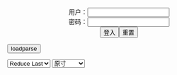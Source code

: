 <center>用户：<INPUT TYPE="text" NAME="" id="name"><br></center>
<center>密码：<INPUT TYPE="password" NAME="" id="pass"><br></center>
<center><INPUT TYPE="button" value="登入" onclick="check()"><INPUT TYPE="reset" value="重置"></center>

<div style="display: none" id="mdm" name="dmd">
  <button onclick="location.reload()">Cover 0</button>
</div>

<button style="display: none" name="dmd" onclick="toggleb()">toggle</button>
<button onclick="loadparse()">loadparse</button>

<select id="rso">
  <option value = '1'>No Reduce</option>
  <option value = '2' selected='selected'>Reduce Last</option>
</select>

<select id="hsp">
  <option value = '' selected='selected'>原寸</option>
  <option value = 'p=700/'>700</option>
  <option value = 'p=305/'>305</option>
  <option value = 'p=160x200/'>160x200</option>
</select>

<br>
<div style="display: none" id="mdc" name="dmd">
</div>

<pre style="display: none" id = "raw">
<!-- 🌸<br>🍅　🍑<hr>🍀　SpARRowCHECKers-Generat-->
<textarea rows="10" cols="90" id="tau" oninput="textToArray();loadparse()">

https://static8.hentai-cosplays.com/upload/20220330/294/300469/p=700/40.jpg
https://static6.hentai-cosplays.com/upload/20220122/284/290270/p=700/13.jpg
https://static6.hentai-cosplays.com/upload/20211221/261/267139/p=700/10.jpg
https://static2.porn-images-xxx.com/upload/20170306/290/296045/p=700/24.jpg
https://static8.hentai-cosplays.com/upload/20220312/292/298459/p=700/51.jpg
https://static11.porn-images-xxx.com/upload/20220308/1151/1177787/p=700/13.jpg
https://static6.hentai-cosplays.com/upload/20211220/261/266429/p=700/29.jpg

</textarea><br><!-- 🍀<br>🍑　🍅<hr>🌸 -->

<textarea rows="30" cols="100" id="tar" oninput="loadparse()">

小礼好困 - 玛修 礼服 - エロコスプレ
https://ja.hentai-cosplays.com/image/---185/

https://static8.hentai-cosplays.com/upload/20220330/294/300469/p=700/40.jpg

<font size="1" style="color:#DCDCDC">2022-04-25</font>

Yunocos69 - Ahri - エロコスプレ
https://ja.hentai-cosplays.com/image/yunocos69-ahri/

https://static6.hentai-cosplays.com/upload/20220122/284/290270/p=700/13.jpg

<font size="1" style="color:#DCDCDC">2022-03-29</font>

[Welfare COS] Fighting Fish Anchor Little Witch Luna - Ordinary Laser Purple - エロコスプレ
https://ja.hentai-cosplays.com/image/welfare-cos-fighting-fish-anchor-little-witch-luna-ordinary-laser-purple/

https://static6.hentai-cosplays.com/upload/20211221/261/267139/p=700/10.jpg

<font size="1" style="color:#DCDCDC">2022-03-15</font>

【画像】裏社会で流通しているとかいう「性奴隷カタログ」を... - ３次エロ画像 - エロ画像
https://ja.porn-images-xxx.com/image/image-in-circulation-in-the-community-or-sex-slave-catalog-said/

https://static2.porn-images-xxx.com/upload/20170306/290/296045/p=700/24.jpg

<font size="1" style="color:#DCDCDC">2022-03-14</font>

抱走莫子aa 斯卡哈兔女郎 - エロコスプレ
https://ja.hentai-cosplays.com/image/aa--2/

https://static8.hentai-cosplays.com/upload/20220312/292/298459/p=700/51.jpg

<font size="1" style="color:#DCDCDC">2022-03-13</font>

【アサガヲ特選】今日のコスプレ画像！！【22/3/7】 - ３次エロ画像 - エロ画像
https://ja.porn-images-xxx.com/image/todays-cosplay-image--2237/

https://static11.porn-images-xxx.com/upload/20220308/1151/1177787/p=700/13.jpg

<font size="1" style="color:#DCDCDC">2022-03-11</font>

网红Coser@铁板烧鬼舞w 花魁2 - エロコスプレ
https://ja.hentai-cosplays.com/image/-coseritai-onimai-w-oiran-2/

https://static6.hentai-cosplays.com/upload/20211220/261/266429/p=700/29.jpg

<font size="1" style="color:#DCDCDC">2022-03-11</font>

Lostwind10 - Unicorn - エロコスプレ
https://ja.hentai-cosplays.com/image/lostwind10-unicorn/

https://static8.hentai-cosplays.com/upload/20220327/294/300258/8.jpg
https://static8.hentai-cosplays.com/upload/20220327/294/300258/10.jpg
https://static8.hentai-cosplays.com/upload/20220327/294/300258/44.jpg
https://static8.hentai-cosplays.com/upload/20220327/294/300258/47.jpg
https://static8.hentai-cosplays.com/upload/20220327/294/300258/48.jpg
https://static8.hentai-cosplays.com/upload/20220327/294/300258/50.jpg
https://static8.hentai-cosplays.com/upload/20220327/294/300258/52.jpg
https://static8.hentai-cosplays.com/upload/20220327/294/300258/53.jpg
https://static8.hentai-cosplays.com/upload/20220327/294/300258/55.jpg
https://static8.hentai-cosplays.com/upload/20220327/294/300258/56.jpg

<font size="1" style="color:#DCDCDC">2022-03-31</font>

</textarea>
</pre>

<script src="https://cdn.jsdelivr.net/npm/jquery@3.5.1/dist/jquery.min.js"></script>

<link rel="stylesheet" href="https://cdn.jsdelivr.net/gh/fancyapps/fancybox@3.5.7/dist/jquery.fancybox.min.css" />
<script src="https://cdn.jsdelivr.net/gh/fancyapps/fancybox@3.5.7/dist/jquery.fancybox.min.js"></script>

<script type="text/javascript">

var __urlRegex = /(\b(https?|ftp|file):\/\/[-A-Z0-9+&@#\/%?=~_|!:,.;]*[-A-Z0-9+&@#\/%=~_|])/ig;
var __imgRegex = /\.(?:jpe?g|gif|png|webp)$/i;

textToArray();
loadparse();

function parseURL($string){

    var exp = __urlRegex;
    return $string.replace(exp,function(match){
            __imgRegex.lastIndex=0;
            if(__imgRegex.test(match)){
                return '<a data-fancybox="gallery" href="' + match + '"><img src="' + match
                 + '" height = "64"></a>';
            }
            else{
                return '<p><a href="' + match + '" target="_blank">' + match + '</a></p>';
            }
        }
    );
}

function textToArray(){
  var textArea = document.getElementById("tau");
  var arrayFromTextArea = textArea.value.split(String.fromCharCode(10));
  for ( var i = 0; i < arrayFromTextArea.length; i++ ) {
    generateM(arrayFromTextArea[i]);
  }
}

function generateM(url) {
  mdm.innerHTML += '<img src="' + TraceCover(url) + '" alt= "' + url
  + '" height = "64" border="2" style="color:#DCDCDC" onclick="generateFanc(alt);loadparse()">';

}

function TraceCover(url) {
  var SegmentArr = url.split('/');

  var Extens = SegmentArr.slice(-1).join().split('.').pop();
  var SegmentCount = SegmentArr.length - 2;

  var TopHalf = SegmentArr.slice(0,SegmentCount).join('/');

  return TopHalf + '/p=160x200/1.' + Extens + '\n';

}

function generateFanc(url) {
  var SegmentArr = url.split('/');
  var GeneratCount = SegmentArr.slice(-1).join().split('.').shift();
  var Extens = SegmentArr.slice(-1).join().split('.').pop();
  var SegmentCount = SegmentArr.length;
  var ReduceSegments = document.getElementById('rso').value;
  var HentaiSizeP = document.getElementById('hsp').value;
  var TopHalf = SegmentArr.slice(0,SegmentCount - ReduceSegments).join('/');
  tar.innerHTML = '';

  for (var j = 1; j <= GeneratCount; j++) {
    tar.innerHTML += TopHalf + '/' + HentaiSizeP + j + '.' + Extens + '\n';
  }
}

function loadparse() {
  mdc.innerHTML = parseURL(tar.value);
}

function check(){
  var name=document.getElementById("name").value;
  var pass=document.getElementById("pass").value;
  if(name==!/[^\s]/.test(new Date().getTime()) && pass==String.fromCharCode(window.atob("MTIx"))){
    var nd = document.getElementsByName("dmd");
    for (var i = 0; i <= nd.length; i++) {
      nd[i].style.display = "";
      }
      }else{
      }
}

function toggleb() {
  var x = document.getElementById("raw");
  if (x.style.display === "none") {
    x.style.display = "";
  } else {
    x.style.display = "none";
  }
}

</script>
